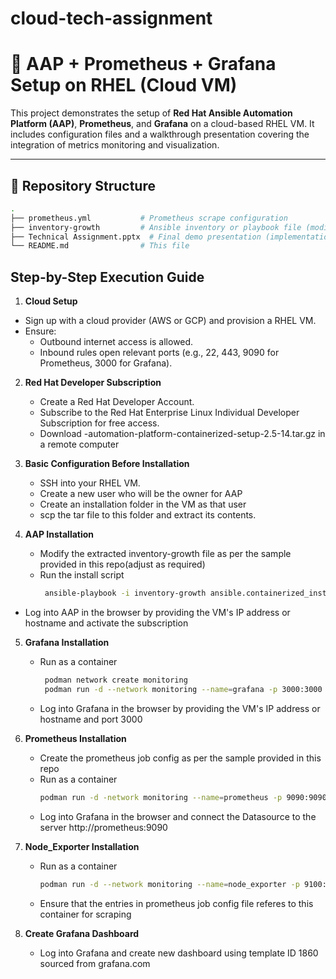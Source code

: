 # cloud-tech-assignment

# 🚀 AAP + Prometheus + Grafana Setup on RHEL (Cloud VM)

This project demonstrates the setup of **Red Hat Ansible Automation Platform (AAP)**, **Prometheus**, and **Grafana** on a cloud-based RHEL VM. It includes configuration files and a walkthrough presentation covering the integration of metrics monitoring and visualization.

---

## 📁 Repository Structure

```bash
.
├── prometheus.yml           # Prometheus scrape configuration
├── inventory-growth         # Ansible inventory or playbook file (modify as needed)
├── Technical Assignment.pptx  # Final demo presentation (implementation summary)
└── README.md                # This file
```
## Step-by-Step Execution Guide
1. **Cloud Setup**
  - Sign up with a cloud provider (AWS or GCP) and provision a RHEL VM.
  - Ensure:
    - Outbound internet access is allowed.
    - Inbound rules open relevant ports (e.g., 22, 443, 9090 for Prometheus, 3000 for Grafana).

2. **Red Hat Developer Subscription**
   - Create a Red Hat Developer Account.
   - Subscribe to the Red Hat Enterprise Linux Individual Developer Subscription for free access.
   - Download -automation-platform-containerized-setup-2.5-14.tar.gz in a remote computer

3. **Basic Configuration Before Installation**
   - SSH into your RHEL VM.
   - Create a new user who will be the owner for AAP
   - Create an installation folder in the VM as that user
   - scp the tar file to this folder and extract its contents.

4. **AAP Installation**
   - Modify the extracted inventory-growth file as per the sample provided in this repo(adjust as required)
   - Run the install script
     ``` bash
      ansible-playbook -i inventory-growth ansible.containerized_installer.install
     ```
  - Log into AAP in the browser by providing the VM's IP address or hostname and activate the subscription
    
5. **Grafana Installation**
   - Run as a container
     ``` bash
      podman network create monitoring
      podman run -d --network monitoring --name=grafana -p 3000:3000 grafana/grafana
     ```
   - Log into Grafana in the browser by providing the VM's IP address or hostname and port 3000

6. **Prometheus Installation**
   - Create the prometheus job config as per the sample provided in this repo
   - Run as a container
     ``` bash
     podman run -d -network monitoring --name=prometheus -p 9090:9090 -v /home/aap/prometheus/prometheus.yml:/etc/prometheus/prometheus.yml:ro,z prom/prometheus
     ```
   - Log into Grafana in the browser and connect the Datasource to the server http://prometheus:9090
     
7. **Node_Exporter Installation**
   - Run as a container
     ``` bash
     podman run -d --network monitoring --name=node_exporter -p 9100:9100 prom/node-exporter
     ```
   - Ensure that the entries in prometheus job config file referes to this container for scraping
     
8. **Create Grafana Dashboard**
   - Log into Grafana and create new dashboard using template ID 1860 sourced from grafana.com
     
